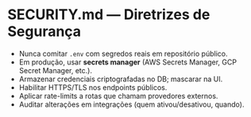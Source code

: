 # SECURITY.md — Diretrizes de Segurança

- Nunca comitar `.env` com segredos reais em repositório público.
- Em produção, usar **secrets manager** (AWS Secrets Manager, GCP Secret Manager, etc.).
- Armazenar credenciais criptografadas no DB; mascarar na UI.
- Habilitar HTTPS/TLS nos endpoints públicos.
- Aplicar rate-limits a rotas que chamam provedores externos.
- Auditar alterações em integrações (quem ativou/desativou, quando).
